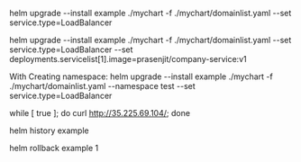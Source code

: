 helm upgrade --install example ./mychart -f ./mychart/domainlist.yaml --set service.type=LoadBalancer

helm upgrade --install example ./mychart -f ./mychart/domainlist.yaml --set service.type=LoadBalancer --set deployments.servicelist[1].image=prasenjit/company-service:v1

With Creating namespace:
helm upgrade --install example ./mychart -f ./mychart/domainlist.yaml --namespace test --set service.type=LoadBalancer


while [ true ]; do   curl http://35.225.69.104/; done

helm history example

helm rollback example 1
